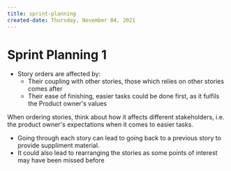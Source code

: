 ```yaml
---
title: sprint-planning
created-date: Thursday, November 04, 2021
---
```


# Sprint Planning 1

- Story orders are affected by:
  - Their coupling with other stories, those which relies on other stories comes after
  - Their ease of finishing, easier tasks could be done first, as it fulfils the Product owner's values

When ordering stories, think about how it affects different stakeholders, i.e. the product owner's expectations when it comes to easier tasks.

- Going through each story can lead to going back to a previous story to provide suppliment material.
- It could also lead to rearranging the stories as some points of interest may have been missed before
